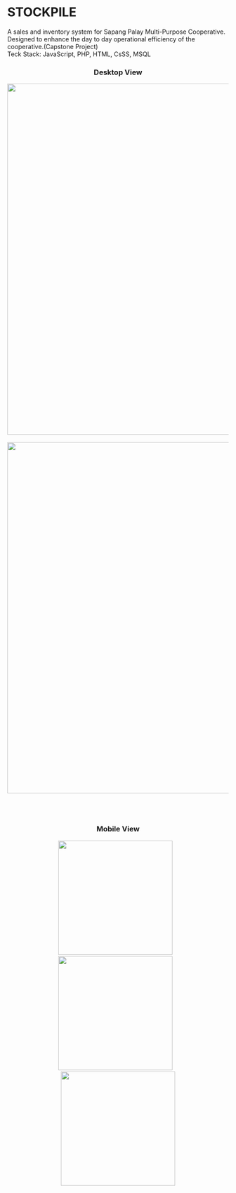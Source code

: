 # STOCKPILE
<p>
  A sales and inventory system for Sapang Palay Multi-Purpose Cooperative. Designed to enhance the day to day operational efficiency of the cooperative.(Capstone Project)
  <br> 
  Teck Stack: JavaScript, PHP, HTML, CsSS, MSQL
</p>

<div align="center">
  <h3>Desktop View</h3>
  <img src="https://github.com/vid-db/fb_clone/assets/153529283/ebe0fd24-a156-43a4-9510-f0fc73f9c8773" width="800"/>
  <br> <br> 
  <img src="https://github.com/vid-db/fb_clone/assets/153529283/a8e5e026-adb4-4ab6-bffc-8ff3533b963a3" width="800"/>
</div>

 <br> <br> 
 
<div align="center">
  <h3>Mobile View</h3>
  <img src="https://github.com/vid-db/fb_clone/assets/153529283/b0864592-54ab-457d-bb0c-fd8704199ab0"width="260"/>
  &nbsp;&nbsp;
  <img src="https://github.com/vid-db/fb_clone/assets/153529283/24d6083b-e069-4b5f-b31e-a174dfa905ac"width="260"/>
  &nbsp;&nbsp;
  <img src="https://github.com/vid-db/fb_clone/assets/153529283/f937af8a-a99c-47cc-a860-b8624abd6aa5"width="260"/>
</div>
